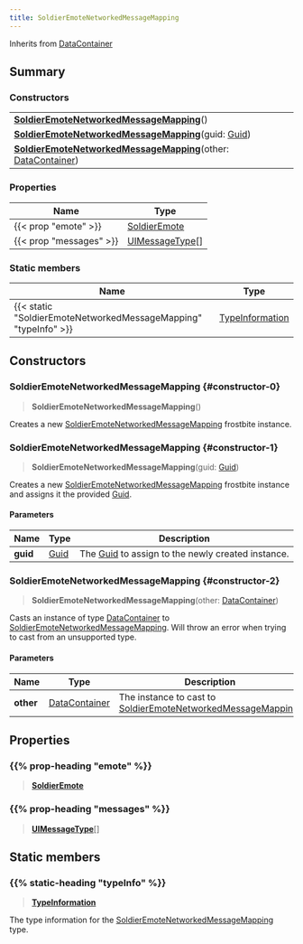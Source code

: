 ```yaml
---
title: SoldierEmoteNetworkedMessageMapping
---
```


Inherits from [DataContainer](/vext/ref/shared/type/datacontainer)

## Summary

### Constructors

|  |
| --- |
| **[SoldierEmoteNetworkedMessageMapping](#constructor-0)**() |
| **[SoldierEmoteNetworkedMessageMapping](#constructor-1)**(guid: [Guid](/vext/ref/shared/type/guid)) |
| **[SoldierEmoteNetworkedMessageMapping](#constructor-2)**(other: [DataContainer](/vext/ref/shared/type/datacontainer)) |

### Properties

| Name | Type |
| ---- | ---- |
| {{< prop "emote" >}} | [SoldierEmote](/vext/ref/fb/soldieremote) |
| {{< prop "messages" >}} | [UIMessageType](/vext/ref/fb/uimessagetype)[] |

### Static members

| Name | Type |
| ---- | ---- |
| {{< static "SoldierEmoteNetworkedMessageMapping" "typeInfo" >}} | [TypeInformation](/vext/ref/shared/type/typeinformation) |

## Constructors

### SoldierEmoteNetworkedMessageMapping {#constructor-0}

> **SoldierEmoteNetworkedMessageMapping**()

Creates a new [SoldierEmoteNetworkedMessageMapping](/vext/ref/fb/soldieremotenetworkedmessagemapping) frostbite instance.

### SoldierEmoteNetworkedMessageMapping {#constructor-1}

> **SoldierEmoteNetworkedMessageMapping**(guid: [Guid](/vext/ref/shared/type/guid))

Creates a new [SoldierEmoteNetworkedMessageMapping](/vext/ref/fb/soldieremotenetworkedmessagemapping) frostbite instance and assigns it the provided [Guid](/vext/ref/shared/type/guid).

#### Parameters

| Name | Type | Description |
| ---- | ---- | ----------- |
| **guid** | [Guid](/vext/ref/shared/type/guid) | The [Guid](/vext/ref/shared/type/guid) to assign to the newly created instance. |

### SoldierEmoteNetworkedMessageMapping {#constructor-2}

> **SoldierEmoteNetworkedMessageMapping**(other: [DataContainer](/vext/ref/shared/type/datacontainer))

Casts an instance of type [DataContainer](/vext/ref/shared/type/datacontainer) to [SoldierEmoteNetworkedMessageMapping](/vext/ref/fb/soldieremotenetworkedmessagemapping). Will throw an error when trying to cast from an unsupported type.

#### Parameters

| Name | Type | Description |
| ---- | ---- | ----------- |
| **other** | [DataContainer](/vext/ref/shared/type/datacontainer) | The instance to cast to [SoldierEmoteNetworkedMessageMapping](/vext/ref/fb/soldieremotenetworkedmessagemapping). |

## Properties

### {{% prop-heading "emote" %}}

> **[SoldierEmote](/vext/ref/fb/soldieremote)**

### {{% prop-heading "messages" %}}

> **[UIMessageType](/vext/ref/fb/uimessagetype)**[]

## Static members

### {{% static-heading "typeInfo" %}}

> **[TypeInformation](/vext/ref/shared/type/typeinformation)**

The type information for the [SoldierEmoteNetworkedMessageMapping](/vext/ref/fb/soldieremotenetworkedmessagemapping) type.

